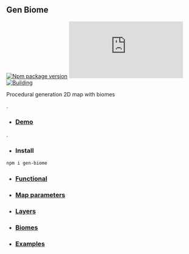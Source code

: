 ## Gen Biome
[![Npm package version](https://badgen.net/npm/v/gen-biome)](https://npmjs.com/package/gen-biome)
[![Small size](https://badge-size.herokuapp.com/neki-dev/gen-biome/master/dist/index.js)](https://github.com/neki-dev/gen-biome/blob/master/dist/index.js)
[![Building](https://github.com/neki-dev/gen-biome/actions/workflows/build.yml/badge.svg)](https://github.com/neki-dev/gen-biome/actions/workflows/build.yml)


Procedural generation 2D map with biomes

.

* ### [Demo](https://codesandbox.io/s/gen-biome-nox4dh)

.

* ### Install

```sh
npm i gen-biome
```

- ### [Functional](https://github.com/neki-dev/gen-biome/wiki/Функционал)

- ### [Map parameters](https://github.com/neki-dev/gen-biome/wiki/Параметры-карты)

- ### [Layers](https://github.com/neki-dev/gen-biome/wiki/Слои)

- ### [Biomes](https://github.com/neki-dev/gen-biome/wiki/Биомы)

- ### [Examples](https://github.com/neki-dev/gen-biome/wiki/Примеры)